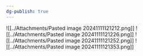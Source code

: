 ```yaml
---
dg-publish: true
---
```


![[../Attachments/Pasted image 20241111121212.png]]
![[../Attachments/Pasted image 20241111121226.png]]
![[../Attachments/Pasted image 20241111121252.png]]
![[../Attachments/Pasted image 20241111121353.png]]


